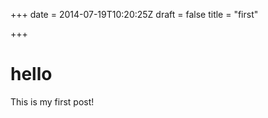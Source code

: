 +++
date = 2014-07-19T10:20:25Z
draft = false
title = "first"

+++

# hello

This is my first post!

